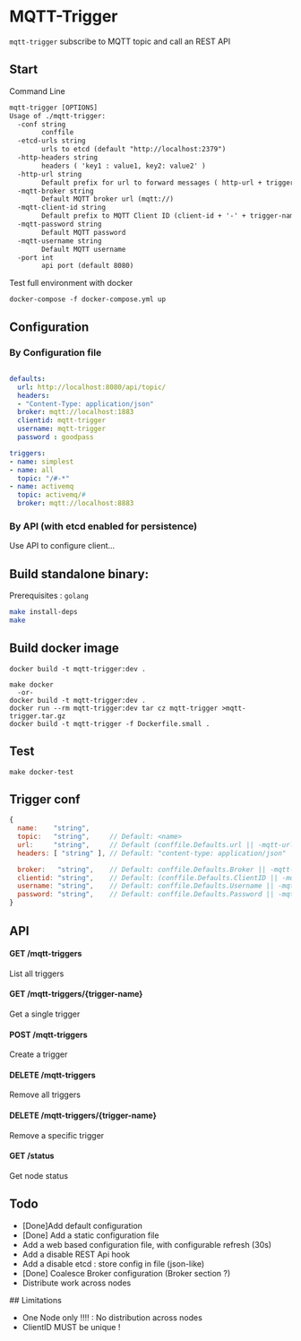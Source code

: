 # MQTT-Trigger

`mqtt-trigger` subscribe to MQTT topic and call an REST API

## Start
Command Line
```txt
mqtt-trigger [OPTIONS]
Usage of ./mqtt-trigger:
  -conf string
    	conffile
  -etcd-urls string
    	urls to etcd (default "http://localhost:2379")
  -http-headers string
    	headers ( 'key1 : value1, key2: value2' )
  -http-url string
    	Default prefix for url to forward messages ( http-url + trigger-name)
  -mqtt-broker string
    	Default MQTT broker url (mqtt://)
  -mqtt-client-id string
    	Default prefix to MQTT Client ID (client-id + '-' + trigger-name)
  -mqtt-password string
    	Default MQTT password
  -mqtt-username string
    	Default MQTT username
  -port int
    	api port (default 8080)
```

Test full environment with docker
```
docker-compose -f docker-compose.yml up
```

## Configuration

### By Configuration file
```yaml

defaults:
  url: http://localhost:8080/api/topic/
  headers:
  - "Content-Type: application/json"
  broker: mqtt://localhost:1883
  clientid: mqtt-trigger
  username: mqtt-trigger
  password : goodpass

triggers:
- name: simplest
- name: all
  topic: "/#-*"
- name: activemq
  topic: activemq/#
  broker: mqtt://localhost:8883

```


### By API (with etcd enabled for persistence)
Use API to configure client...



## Build standalone binary:
Prerequisites : `golang`
```sh
make install-deps
make
```

## Build docker image

```
docker build -t mqtt-trigger:dev .
```

```
make docker
  -or-
docker build -t mqtt-trigger:dev .
docker run --rm mqtt-trigger:dev tar cz mqtt-trigger >mqtt-trigger.tar.gz
docker build -t mqtt-trigger -f Dockerfile.small .
```

## Test

```
make docker-test
```

## Trigger conf
```javascript
{
  name:    "string",
  topic:   "string",     // Default: <name>
  url:     "string",     // Default (conffile.Defaults.url || -mqtt-url ) <name>
  headers: [ "string" ], // Default: "content-type: application/json" || conffile.Defaults.headers || -mqtt-headers

  broker:   "string",    // Default: conffile.Defaults.Broker || -mqtt-broker
  clientid: "string",    // Default: (conffile.Defaults.ClientID || -mqttclient-id) + <name>)
  username: "string",    // Default: conffile.Defaults.Username || -mqtt-username
  password: "string",    // Default: conffile.Defaults.Password || -mqtt-password
}
```

## API
#### GET /mqtt-triggers
List all triggers

#### GET /mqtt-triggers/{trigger-name}
Get a single trigger

#### POST /mqtt-triggers
Create a trigger

#### DELETE /mqtt-triggers
Remove all triggers

#### DELETE /mqtt-triggers/{trigger-name}
Remove a specific trigger

#### GET /status
Get node status

## Todo
- [Done]Add default configuration
- [Done] Add a static configuration file
- Add a web based configuration file, with configurable refresh (30s)
- Add a disable REST Api hook
- Add a disable etcd : store config in file (json-like)
- [Done] Coalesce Broker configuration (Broker section ?)
- Distribute work across nodes

## Limitations
- One Node only !!!! : No distribution across nodes
- ClientID MUST be unique !
